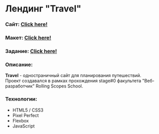 # Лендинг "Travel"

### Сайт:  [Click here!](https://kybikn.github.io/travel/)

### Макет:  [Click here!](https://www.figma.com/file/BhULVGGIachSAjoBazhP9P/Travel?node-id=0%3A1&mode=dev)

### Задание:  [Click here!](https://github.com/rolling-scopes-school/tasks/blob/master/tasks/travel/travel.md)


### Описание:
**Travel** - одностраничный сайт для планирования путешествий.<br>
Проект создавался в рамках прохождения stage#0 факультета "Веб-разработчик" Rolling Scopes School.<br>

### Технологии:
- HTML5 / CSS3
- Pixel Perfect
- Flexbox
- JavaScript
